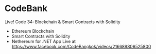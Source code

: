# CodeBank

Live! Code 34: Blockchain & Smart Contracts with Solidity
- Ethereum Blockchain
- Smart Contracts with Solidity
- Nethereum for .NET App
Live at https://www.facebook.com/CodeBangkok/videos/216688809525800